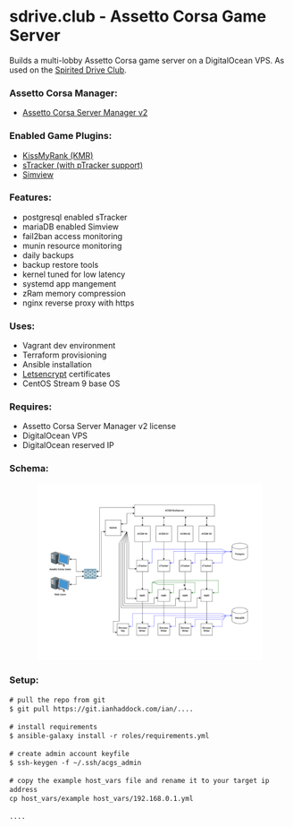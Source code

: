 # sdrive.club - Assetto Corsa Game Server
Builds a multi-lobby Assetto Corsa game server on a DigitalOcean VPS. As used on the [Spirited Drive Club][4].

### Assetto Corsa Manager:
* [Assetto Corsa Server Manager v2][1]

### Enabled Game Plugins:
* [KissMyRank (KMR)][2] 
* [sTracker (with pTracker support)][5]
* [Simview][6]

### Features:
* postgresql enabled sTracker
* mariaDB enabled Simview
* fail2ban access monitoring
* munin resource monitoring
* daily backups
* backup restore tools
* kernel tuned for low latency
* systemd app mangement
* zRam memory compression
* nginx reverse proxy with https

### Uses:
* Vagrant dev environment
* Terraform provisioning
* Ansible installation
* [Letsencrypt][3] certificates
* CentOS Stream 9 base OS

### Requires:
* Assetto Corsa Server Manager v2 license
* DigitalOcean VPS
* DigitalOcean reserved IP

### Schema:
<p align="center">
  <img width="80%" height="auto" src="https://raw.githubusercontent.com/ianhaddock/sdrive.club/main/roles/acmanager/acmanager-schema.png">
</p>

### Setup:

```
# pull the repo from git
$ git pull https://git.ianhaddock.com/ian/....

# install requirements
$ ansible-galaxy install -r roles/requirements.yml

# create admin account keyfile
$ ssh-keygen -f ~/.ssh/acgs_admin

# copy the example host_vars file and rename it to your target ip address
cp host_vars/example host_vars/192.168.0.1.yml

....

```


[1]: https://github.com/JustaPenguin/assetto-server-manager
[2]: https://www.racedepartment.com/downloads/kissmyrank-local-assetto-corsa-server-plugin.17667/
[3]: https://certbot.eff.org/
[4]: https://sdrive.club/
[5]: https://www.racedepartment.com/downloads/stracker.3510/
[6]: https://www.racedepartment.com/downloads/simview.35249/
